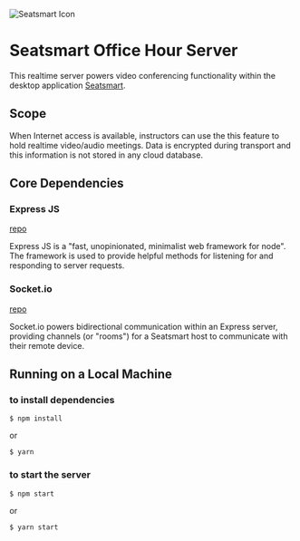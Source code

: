 ![Seatsmart Icon](https://seatsmart.now.sh/img/logo.b38f8b88.svg)

# Seatsmart Office Hour Server
This realtime server powers video conferencing functionality within the desktop application 
[Seatsmart](https://github.com/thaddeusm/seatsmart-FHSU).  

## Scope
When Internet access is available, instructors can use the 
this feature to hold realtime video/audio meetings.  Data is encrypted during transport 
and this information is not stored in any cloud database.

## Core Dependencies
### Express JS
[repo](https://github.com/expressjs/express)

Express JS is a "fast, unopinionated, minimalist web framework for node".  The 
framework is used to provide helpful methods for listening for and responding to 
server requests.

### Socket.io
[repo](https://github.com/socketio/socket.io)

Socket.io powers bidirectional communication within an Express server, providing 
channels (or "rooms") for a Seatsmart host to communicate with their remote 
device.

## Running on a Local Machine
### to install dependencies
```
$ npm install
```
or
```
$ yarn
```

### to start the server
```
$ npm start
```
or
```
$ yarn start
```